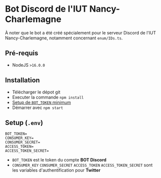 # Bot Discord de l'IUT Nancy-Charlemagne
À noter que le bot a été créé spécialement pour le serveur Discord de l'IUT Nancy-Charlemagne, notamment concernant `enum/IDs.ts`.
## Pré-requis
- NodeJS `>16.0.0`

## Installation
- Télécharger le dépot git
- Executer la commande `npm install`
- [Setup de `BOT_TOKEN` minimum](#user-content-setup-env)
- Démarrer avec `npm start`

## Setup (`.env`)
```env
BOT_TOKEN=
CONSUMER_KEY=
CONSUMER_SECRET=
ACCESS_TOKEN=
ACCESS_TOKEN_SECRET=
```
- `BOT_TOKEN` est le token du compte **BOT Discord**
- `CONSUMER_KEY` `CONSUMER_SECRET` `ACCESS_TOKEN` `ACCESS_TOKEN_SECRET` sont les variables d'authentification pour **Twitter**
